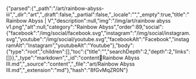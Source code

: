 {"parsed":{"_path":"/art/rainbow-abyss-iii","_dir":"art","_draft":false,"_partial":false,"_locale":"","_empty":true,"title":"Rainbow Abyss | V","description":null,"img":"/img/art/rainbow abyss v1.png","alt":null,"category":"Rainbow Abyss","order":89,"social":{"facebook":"/img/social/facebook.svg","instagram":"/img/social/instagram.svg","youtube":"/img/social/youtube.svg","facebookAlt":"Facebook","instagramAlt":"Instagram","youtubeAlt":"Youtube"},"body":{"type":"root","children":[],"toc":{"title":"","searchDepth":2,"depth":2,"links":[]}},"_type":"markdown","_id":"content:art:Rainbow Abyss III.md","_source":"content","_file":"art/Rainbow Abyss III.md","_extension":"md"},"hash":"8fGvMqZR0N"}